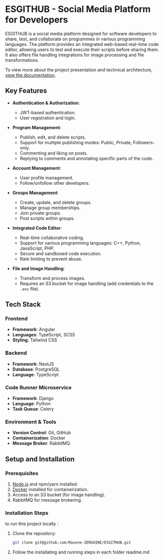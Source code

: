 # ESGITHUB - Social Media Platform for Developers

ESGITHUB is a social media platform designed for software developers to share, test, and collaborate on programmes in various programming languages. The platform provides an integrated web-based real-time code editor, allowing users to test and execute their scripts before sharing them. It also offers file handling integrations for image processing and file transformations.

To view more about the project presentation and technical architecture, [view the documentation](./docs/).
## Key Features

- **Authentication & Authorization**:

  - JWT-based authentication.
  - User registration and login.
- **Program Management**:

  - Publish, edit, and delete scripts.
  - Support for multiple publishing modes: Public, Private, Followers-only.
  - Commenting and liking on posts.
  - Replying to comments and annotating specific parts of the code.
- **Account Management**:

  - User profile management.
  - Follow/unfollow other developers.
- **Groups Management**:

  - Create, update, and delete groups.
  - Manage group memberships.
  - Join private groups.
  - Post scripts within groups.
- **Integrated Code Editor**:

  - Real-time collaborative coding.
  - Support for various programming languages: C++, Python, JavaScript, PHP.
  - Secure and sandboxed code execution.
  - Rate limiting to prevent abuse.
- **File and Image Handling**:

  - Transform and process images.
  - Requires an S3 bucket for image handling (add credentials to the `.env` file).

## Tech Stack

### Frontend

- **Framework**: Angular
- **Languages**: TypeScript, SCSS
- **Styling**: Tailwind CSS

### Backend

- **Framework**: NestJS
- **Database**: PostgreSQL
- **Language**: TypeScript

### Code Runner Microservice

- **Framework**: Django
- **Language**: Python
- **Task Queue**: Celery

### Environment & Tools

- **Version Control**: Git, GitHub
- **Containerization**: Docker
- **Message Broker**: RabbitMQ

## Setup and Installation

### Prerequisites

1. [Node.js](https://nodejs.org/) and npm/yarn installed.
2. [Docker](https://www.docker.com/) installed for containerization.
3. Access to an S3 bucket (for image handling).
4. RabbitMQ for message brokering.

### Installation Steps

to run this project locally :

1. Clone the repository:
   ```bash
   git clone git@github.com:Mazene-ZERGUINE/ESGITHUB.git
   ```
2. Follow the installating and running steps in each folder readme.md
